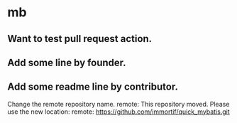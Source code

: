 # mb
## Want to  test pull request action.
## Add some line by founder.
## Add some readme line by contributor.
Change the remote repository name.
remote: This repository moved. Please use the new location:
remote:   https://github.com/immortif/quick_mybatis.git